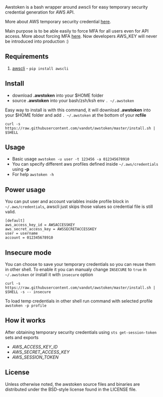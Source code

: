 Awstoken is a bash wrapper around awscli for easy temporary security credential generation for AWS API.

More about AWS temporary security credential [here](https://docs.aws.amazon.com/IAM/latest/UserGuide/id_credentials_temp.html).

Main purpose is to be able easily to force MFA for all users even for API access.
More about forcing MFA [here](https://www.trek10.com/blog/improving-the-aws-force-mfa-policy-for-IAM-users/).
Now developers AWS_KEY will never be introduced into production :)

## Requirements

  1. [awscli](https://aws.amazon.com/cli/) - `pip install awscli`

## Install

- download **.awstoken** into your $HOME folder
- source **.awstoken** into your bash/zsh/ksh env `. ~/.awstoken`

Easy way to install is with this command, it will download **.awstoken** into your $HOME folder and add `. ~/.awstoken` at the bottom of your **rcfile**

`curl -s https://raw.githubusercontent.com/vandot/awstoken/master/install.sh | $SHELL`

## Usage

- Basic usage `awstoken -u user -t 123456 -a 012345678910`
- You can specify different aws profiles defined inside `~/.aws/credentials` using **-p**
- For help `awstoken -h`

## Power usage

You can put user and account variables inside profile block in `~/.aws/credentials`, awscli just skips those values so credential file is still valid.
```
[default]
aws_access_key_id = AWSACCESSKEY
aws_secret_access_key = AWSSECRETACCESSKEY
user = username
account = 012345678910
```

## Insecure mode

You can choose to save your temporary credentials so you can reuse them in other shell.
To enable it you can manualy change `INSECURE` to `true` in `~/.awstoken` or install it with `insecure` option

`curl -s https://raw.githubusercontent.com/vandot/awstoken/master/install.sh | $SHELL -s -- insecure`

To load temp credentials in other shell run command with selected profile
`awstoken -p profile`

## How it works

After obtaining temporary security credentials using `sts get-session-token` sets and exports 
- *AWS_ACCESS_KEY_ID*
- *AWS_SECRET_ACCESS_KEY*
- *AWS_SESSION_TOKEN*

## License

Unless otherwise noted, the awstoken source files and binaries are distributed under the BSD-style license found in the LICENSE file.